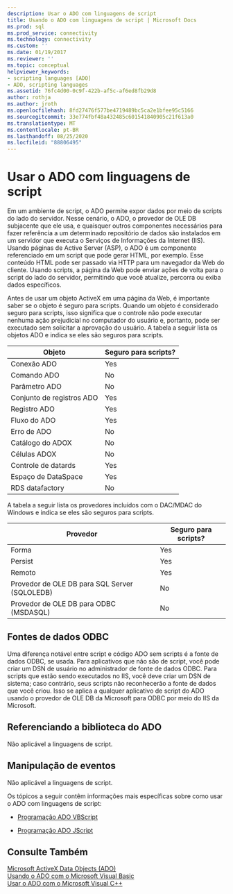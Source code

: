 ```yaml
---
description: Usar o ADO com linguagens de script
title: Usando o ADO com linguagens de script | Microsoft Docs
ms.prod: sql
ms.prod_service: connectivity
ms.technology: connectivity
ms.custom: ''
ms.date: 01/19/2017
ms.reviewer: ''
ms.topic: conceptual
helpviewer_keywords:
- scripting languages [ADO]
- ADO, scripting languages
ms.assetid: 76fc4d00-0c9f-422b-af5c-af6ed8fb29d8
author: rothja
ms.author: jroth
ms.openlocfilehash: 8fd27476f577be4719489bc5ca2e1bfee95c5166
ms.sourcegitcommit: 33e774fbf48a432485c601541840905c21f613a0
ms.translationtype: MT
ms.contentlocale: pt-BR
ms.lasthandoff: 08/25/2020
ms.locfileid: "88806495"
---
```

# <a name="using-ado-with-scripting-languages"></a>Usar o ADO com linguagens de script
Em um ambiente de script, o ADO permite expor dados por meio de scripts do lado do servidor. Nesse cenário, o ADO, o provedor de OLE DB subjacente que ele usa, e quaisquer outros componentes necessários para fazer referência a um determinado repositório de dados são instalados em um servidor que executa o Serviços de Informações da Internet (IIS). Usando páginas de Active Server (ASP), o ADO é um componente referenciado em um script que pode gerar HTML, por exemplo. Esse conteúdo HTML pode ser passado via HTTP para um navegador da Web do cliente. Usando scripts, a página da Web pode enviar ações de volta para o script do lado do servidor, permitindo que você atualize, percorra ou exiba dados específicos.  
  
 Antes de usar um objeto ActiveX em uma página da Web, é importante saber se o objeto é seguro para scripts. Quando um objeto é considerado seguro para scripts, isso significa que o controle não pode executar nenhuma ação prejudicial no computador do usuário e, portanto, pode ser executado sem solicitar a aprovação do usuário. A tabela a seguir lista os objetos ADO e indica se eles são seguros para scripts.  
  
|Objeto|Seguro para scripts?|  
|------------|-------------------------|  
|Conexão ADO|Yes|  
|Comando ADO|No|  
|Parâmetro ADO|No|  
|Conjunto de registros ADO|Yes|  
|Registro ADO|Yes|  
|Fluxo do ADO|Yes|  
|Erro de ADO|No|  
|Catálogo do ADOX|No|  
|Células ADOX|No|  
|Controle de datards|Yes|  
|Espaço de DataSpace|Yes|  
|RDS datafactory|No|  
  
 A tabela a seguir lista os provedores incluídos com o DAC/MDAC do Windows e indica se eles são seguros para scripts.  
  
|Provedor|Seguro para scripts?|  
|--------------|-------------------------|  
|Forma|Yes|  
|Persist|Yes|  
|Remoto|Yes|  
|Provedor de OLE DB para SQL Server (SQLOLEDB)|No|  
|Provedor de OLE DB para ODBC (MSDASQL)|No|  
  
## <a name="odbc-data-sources"></a>Fontes de dados ODBC  
 Uma diferença notável entre script e código ADO sem scripts é a fonte de dados ODBC, se usada. Para aplicativos que não são de script, você pode criar um DSN de usuário no administrador de fonte de dados ODBC. Para scripts que estão sendo executados no IIS, você deve criar um DSN de sistema; caso contrário, seus scripts não reconhecerão a fonte de dados que você criou. Isso se aplica a qualquer aplicativo de script do ADO usando o provedor de OLE DB da Microsoft para ODBC por meio do IIS da Microsoft.  
  
## <a name="referencing-the-ado-library"></a>Referenciando a biblioteca do ADO  
 Não aplicável a linguagens de script.  
  
## <a name="handling-events"></a>Manipulação de eventos  
 Não aplicável a linguagens de script.  
  
 Os tópicos a seguir contêm informações mais específicas sobre como usar o ADO com linguagens de script:  
  
-   [Programação ADO VBScript](./vbscript-ado-programming.md)  
  
-   [Programação ADO JScript](./jscript-ado-programming.md)  
  
## <a name="see-also"></a>Consulte Também  
 [Microsoft ActiveX Data Objects (ADO)](../../microsoft-activex-data-objects-ado.md)   
 [Usando o ADO com o Microsoft Visual Basic](./using-ado-with-microsoft-visual-basic.md)   
 [Usar o ADO com o Microsoft Visual C++](./using-ado-with-microsoft-visual-c.md)